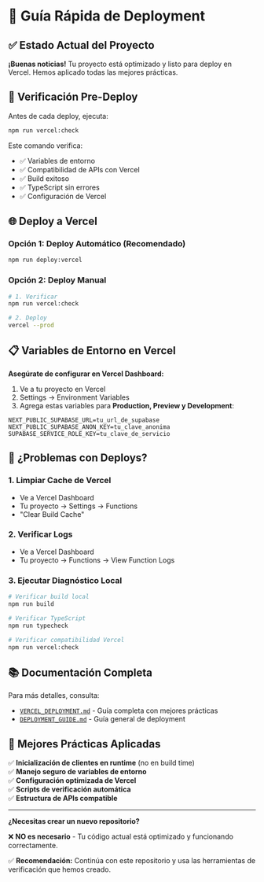 # 🚀 Guía Rápida de Deployment

## ✅ Estado Actual del Proyecto

**¡Buenas noticias!** Tu proyecto está optimizado y listo para deploy en Vercel. Hemos aplicado todas las mejores prácticas.

## 🔧 Verificación Pre-Deploy

Antes de cada deploy, ejecuta:

```bash
npm run vercel:check
```

Este comando verifica:
- ✅ Variables de entorno
- ✅ Compatibilidad de APIs con Vercel
- ✅ Build exitoso
- ✅ TypeScript sin errores
- ✅ Configuración de Vercel

## 🌐 Deploy a Vercel

### Opción 1: Deploy Automático (Recomendado)
```bash
npm run deploy:vercel
```

### Opción 2: Deploy Manual
```bash
# 1. Verificar
npm run vercel:check

# 2. Deploy
vercel --prod
```

## 📋 Variables de Entorno en Vercel

**Asegúrate de configurar en Vercel Dashboard:**

1. Ve a tu proyecto en Vercel
2. Settings → Environment Variables
3. Agrega estas variables para **Production, Preview y Development**:

```
NEXT_PUBLIC_SUPABASE_URL=tu_url_de_supabase
NEXT_PUBLIC_SUPABASE_ANON_KEY=tu_clave_anonima
SUPABASE_SERVICE_ROLE_KEY=tu_clave_de_servicio
```

## 🔄 ¿Problemas con Deploys?

### 1. Limpiar Cache de Vercel
- Ve a Vercel Dashboard
- Tu proyecto → Settings → Functions
- "Clear Build Cache"

### 2. Verificar Logs
- Ve a Vercel Dashboard
- Tu proyecto → Functions → View Function Logs

### 3. Ejecutar Diagnóstico Local
```bash
# Verificar build local
npm run build

# Verificar TypeScript
npm run typecheck

# Verificar compatibilidad Vercel
npm run vercel:check
```

## 📚 Documentación Completa

Para más detalles, consulta:
- [`VERCEL_DEPLOYMENT.md`](./VERCEL_DEPLOYMENT.md) - Guía completa con mejores prácticas
- [`DEPLOYMENT_GUIDE.md`](./DEPLOYMENT_GUIDE.md) - Guía general de deployment

## 🎯 Mejores Prácticas Aplicadas

✅ **Inicialización de clientes en runtime** (no en build time)  
✅ **Manejo seguro de variables de entorno**  
✅ **Configuración optimizada de Vercel**  
✅ **Scripts de verificación automática**  
✅ **Estructura de APIs compatible**  

---

**¿Necesitas crear un nuevo repositorio?** 

❌ **NO es necesario** - Tu código actual está optimizado y funcionando correctamente.

✅ **Recomendación:** Continúa con este repositorio y usa las herramientas de verificación que hemos creado.